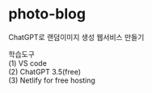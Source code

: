 # photo-blog
ChatGPT로 랜덤이미지 생성 웹서비스 만들기

학습도구  
(1) VS code  
(2) ChatGPT 3.5(free)  
(3) Netlify for free hosting  
